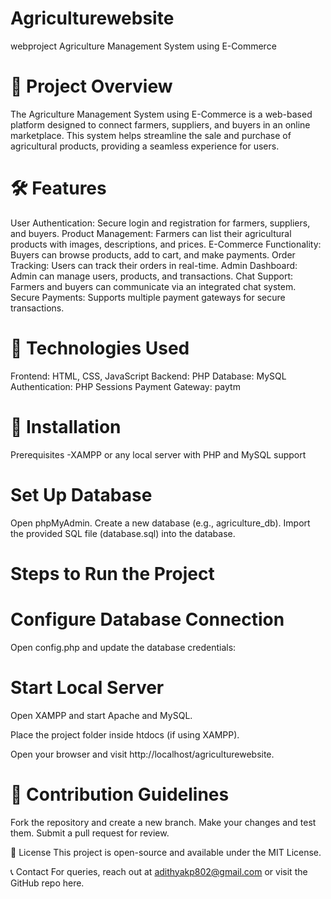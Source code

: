 # Agriculturewebsite
webproject
Agriculture Management System using E-Commerce

🌱 Project Overview
=======================
The Agriculture Management System using E-Commerce is a web-based platform designed to connect farmers, suppliers, and buyers in an online marketplace. This system helps streamline the sale and purchase of agricultural products, providing a seamless experience for users.

🛠 Features
======================
User Authentication: Secure login and registration for farmers, suppliers, and buyers.
Product Management: Farmers can list their agricultural products with images, descriptions, and prices.
E-Commerce Functionality: Buyers can browse products, add to cart, and make payments.
Order Tracking: Users can track their orders in real-time.
Admin Dashboard: Admin can manage users, products, and transactions.
Chat Support: Farmers and buyers can communicate via an integrated chat system.
Secure Payments: Supports multiple payment gateways for secure transactions.

🔧 Technologies Used
=====================================
Frontend: HTML, CSS, JavaScript
Backend: PHP
Database: MySQL
Authentication: PHP Sessions
Payment Gateway: paytm

🚀 Installation
=====================
Prerequisites
-XAMPP or any local server with PHP and MySQL support

Set Up Database
=================
Open phpMyAdmin.
Create a new database (e.g., agriculture_db).
Import the provided SQL file (database.sql) into the database.

Steps to Run the Project
==========================
<?php
$servername = "localhost";
$username = "root";
$password = "";
$dbname = "agriculture_db";
?>

Configure Database Connection
=======================================
Open config.php and update the database credentials:
<?php
$servername = "localhost";
$username = "root";
$password = "";
$dbname = "agriculture_db";
?>
Start Local Server
================================
Open XAMPP and start Apache and MySQL.

Place the project folder inside htdocs (if using XAMPP).

Open your browser and visit http://localhost/agriculturewebsite.

📌 Contribution Guidelines
================================================
Fork the repository and create a new branch.
Make your changes and test them.
Submit a pull request for review.

📜 License
This project is open-source and available under the MIT License.

📞 Contact
For queries, reach out at adithyakp802@gmail.com or visit the GitHub repo here.

